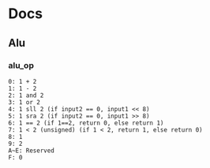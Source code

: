 # Docs

## Alu

### alu_op

	0: 1 + 2
	1: 1 - 2
	2: 1 and 2
	3: 1 or 2
	4: 1 sll 2 (if input2 == 0, input1 << 8)
	5: 1 sra 2 (if input2 == 0, input1 >> 8)
	6: 1 == 2 (if 1==2, return 0, else return 1)
	7: 1 < 2 (unsigned) (if 1 < 2, return 1, else return 0)
	8: 1
	9: 2
	A~E: Reserved
	F: 0
